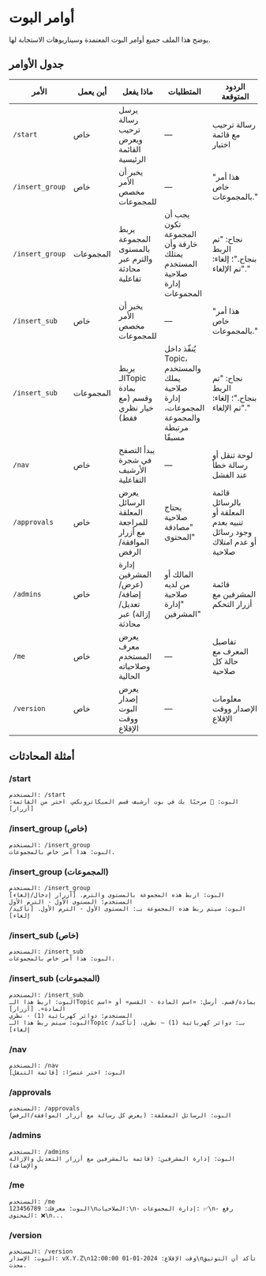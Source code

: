 # أوامر البوت

يوضح هذا الملف جميع أوامر البوت المعتمدة وسيناريوهات الاستجابة لها.

## جدول الأوامر

| الأمر | أين يعمل | ماذا يفعل | المتطلبات | الردود المتوقعة |
|-------|----------|-----------|-----------|-----------------|
| `/start` | خاص | يرسل رسالة ترحيب ويعرض القائمة الرئيسية | — | رسالة ترحيب مع قائمة اختيار |
| `/insert_group` | خاص | يخبر أن الأمر مخصص للمجموعات | — | "هذا أمر خاص بالمجموعات." |
| `/insert_group` | المجموعات | يربط المجموعة بالمستوى والترم عبر محادثة تفاعلية | يجب أن تكون المجموعة خارقة وأن يمتلك المستخدم صلاحية إدارة المجموعات | نجاح: "تم الربط بنجاح."؛ إلغاء: "تم الإلغاء." |
| `/insert_sub` | خاص | يخبر أن الأمر مخصص للمجموعات | — | "هذا أمر خاص بالمجموعات." |
| `/insert_sub` | المجموعات | يربط الـTopic بمادة وقسم (مع خيار نظري فقط) | يُنفّذ داخل Topic، والمستخدم يملك صلاحية إدارة المجموعات، والمجموعة مرتبطة مسبقًا | نجاح: "تم الربط بنجاح."؛ إلغاء: "تم الإلغاء." |
| `/nav` | خاص | يبدأ التصفح في شجرة الأرشيف التفاعلية | — | لوحة تنقل أو رسالة خطأ عند الفشل |
| `/approvals` | خاص | يعرض الرسائل المعلقة للمراجعة مع أزرار الموافقة/الرفض | يحتاج صلاحية "مصادقة المحتوى" | قائمة بالرسائل المعلقة أو تنبيه بعدم وجود رسائل أو عدم امتلاك صلاحية |
| `/admins` | خاص | إدارة المشرفين (عرض/إضافة/تعديل/إزالة) عبر محادثة | المالك أو من لديه صلاحية "إدارة المشرفين" | قائمة المشرفين مع أزرار التحكم |
| `/me` | خاص | يعرض معرف المستخدم وصلاحياته الحالية | — | تفاصيل المعرف مع حالة كل صلاحية |
| `/version` | خاص | يعرض إصدار البوت ووقت الإقلاع | — | معلومات الإصدار ووقت الإقلاع |

## أمثلة المحادثات

### /start
```
المستخدم: /start
البوت: 👋 مرحبًا بك في بوت أرشيف قسم الميكاترونكس. اختر من القائمة: [أزرار]
```

### /insert_group (خاص)
```
المستخدم: /insert_group
البوت: هذا أمر خاص بالمجموعات.
```

### /insert_group (المجموعات)
```
المستخدم: /insert_group
البوت: اربط هذه المجموعة بالمستوى والترم. [أزرار إدخال/إلغاء]
المستخدم: المستوى الأول - الترم الأول
البوت: سيتم ربط هذه المجموعة بـ: المستوى الأول - الترم الأول. [تأكيد/إلغاء]
```

### /insert_sub (خاص)
```
المستخدم: /insert_sub
البوت: هذا أمر خاص بالمجموعات.
```

### /insert_sub (المجموعات)
```
المستخدم: /insert_sub
البوت: اربط هذا الـTopic بمادة/قسم. أرسل: «اسم المادة - القسم» أو «اسم المادة». [أزرار]
المستخدم: دوائر كهربائية (1) - نظري
البوت: سيتم ربط هذا الـTopic بـ: دوائر كهربائية (1) — نظري. [تأكيد/إلغاء]
```

### /nav
```
المستخدم: /nav
البوت: اختر عنصرًا: [قائمة التنقل]
```

### /approvals
```
المستخدم: /approvals
البوت: الرسائل المعلقة: (يعرض كل رسالة مع أزرار الموافقة/الرفض)
```

### /admins
```
المستخدم: /admins
البوت: إدارة المشرفين: (قائمة بالمشرفين مع أزرار التعديل والإزالة والإضافة)
```

### /me
```
المستخدم: /me
البوت: معرفك: 123456789\nالصلاحيات:\n- إدارة المجموعات: ✅\n- رفع المحتوى: ❌\n...
```

### /version
```
المستخدم: /version
البوت: الإصدار: vX.Y.Z\nوقت الإقلاع: 2024-01-01 12:00:00\nتأكد أن التوثيق محدث.
```
